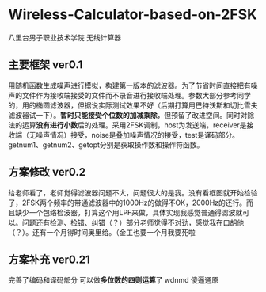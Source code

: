 # Wireless-Calculator-based-on-2FSK
八里台男子职业技术学院 无线计算器 
## 主要框架 ver0.1

用随机函数生成噪声进行模拟，构建第一版本的滤波器。为了节省时间直接把有噪声的文件作为接收端接受的文件而不录音进行接收端处理。参数大部分参考同学的，用的椭圆滤波器，但据说实际测试效果不好（后期打算用巴特沃斯和切比雪夫滤波器试一下）。**暂时只能接受个位数的加减乘除**，但预留了改进空间。同时对除法的运算**没有进行小数**后的处理。采用2FSK调制，host为发送端，receiver是接收端（无噪声情况）接受，noise是叠加噪声情况的接受，test是译码部分。getnum1、getnum2、getopt分别是获取操作数和操作符函数。
## 方案修改 ver0.2
给老师看了，老师觉得滤波器问题不大，问题很大的是我。没有看框图就开始检验了，2FSK两个频率的带通滤波器中的1000Hz的做得不OK，2000Hz的还行。而且缺少一个包络检波器，打算这个用LPF来做，具体实现我感觉普通得滤波就可以。问题还有检测、检错、纠错（？）部分老师觉得不对劲，感觉我在口胡他（？）。还有一个月得时间奥里给。（金工也要一个月我要死啦
## 方案补充 ver0.21
完善了编码和译码部分 可以做**多位数的四则运算**了 wdnmd 傻逼通原
